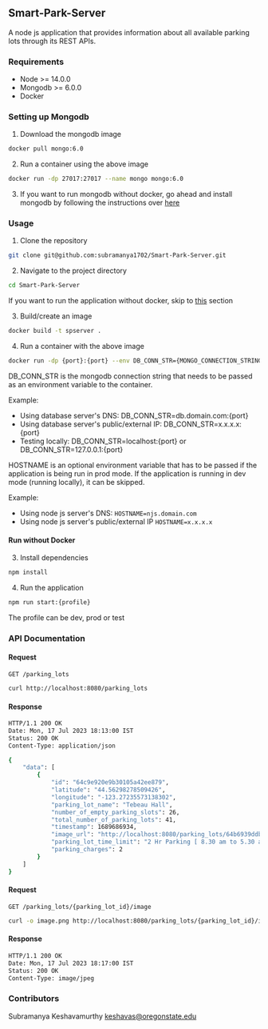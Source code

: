## Smart-Park-Server

A node js application that provides information about all available parking lots through its REST APIs.

### Requirements

* Node >= 14.0.0
* Mongodb >= 6.0.0
* Docker

### Setting up Mongodb

1. Download the mongodb image

```sh
docker pull mongo:6.0
```

2. Run a container using the above image

```sh
docker run -dp 27017:27017 --name mongo mongo:6.0
```

3. If you want to run mongodb without docker, go ahead and install mongodb by following the instructions over [here](https://www.mongodb.com/docs/manual/installation/)


### Usage

1. Clone the repository

```sh
git clone git@github.com:subramanya1702/Smart-Park-Server.git
```

2. Navigate to the project directory

```sh
cd Smart-Park-Server
```

If you want to run the application without docker, skip to [this](#run-without-docker) section

3. Build/create an image

```sh
docker build -t spserver .
```

4. Run a container with the above image

```sh
docker run -dp {port}:{port} --env DB_CONN_STR={MONGO_CONNECTION_STRING} --env HOSTNAME={NODE_JS_SERVER_HOSTNAME} --name spserver spserver 
```

DB_CONN_STR is the mongodb connection string that needs to be passed as an environment variable to the container.

Example:

* Using database server's DNS: DB_CONN_STR=db.domain.com:{port}
* Using database server's public/external IP: DB_CONN_STR=x.x.x.x:{port}
* Testing locally: DB_CONN_STR=localhost:{port} or DB_CONN_STR=127.0.0.1:{port}

HOSTNAME is an optional environment variable that has to be passed if the application is being run in prod mode.
If the application is running in dev mode (running locally), it can be skipped.

Example:

* Using node js server's DNS: `HOSTNAME=njs.domain.com`
* Using node js server's public/external IP `HOSTNAME=x.x.x.x`


#### Run without Docker

3. Install dependencies

```sh
npm install
```

4. Run the application

```sh
npm run start:{profile}
```

The profile can be dev, prod or test

### API Documentation

#### Request

`GET /parking_lots`

```sh
curl http://localhost:8080/parking_lots
```

#### Response

```sh
HTTP/1.1 200 OK
Date: Mon, 17 Jul 2023 18:13:00 IST
Status: 200 OK
Content-Type: application/json

{
    "data": [
        {
            "id": "64c9e920e9b30105a42ee879",
            "latitude": "44.56298278509426",
            "longitude": "-123.27235573138302",
            "parking_lot_name": "Tebeau Hall",
            "number_of_empty_parking_slots": 26,
            "total_number_of_parking_lots": 41,
            "timestamp": 1689686934,
            "image_url": "http://localhost:8080/parking_lots/64b6939ddb1963c3c317dd20/image",
            "parking_lot_time_limit": "2 Hr Parking [ 8.30 am to 5.30 am]",
            "parking_charges": 2
        }
    ]
}
```

#### Request

`GET /parking_lots/{parking_lot_id}/image`

```sh
curl -o image.png http://localhost:8080/parking_lots/{parking_lot_id}/image
```

#### Response

```sh
HTTP/1.1 200 OK
Date: Mon, 17 Jul 2023 18:17:00 IST
Status: 200 OK
Content-Type: image/jpeg
```

### Contributors

Subramanya Keshavamurthy [keshavas@oregonstate.edu](mailto://keshavas@oregonstate.edu)

